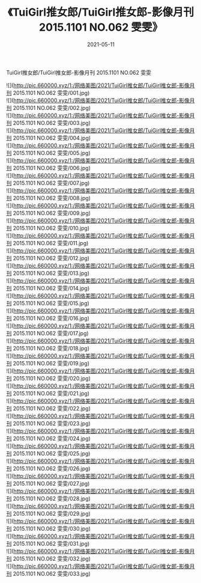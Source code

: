 ﻿---
layout: post
title:  《TuiGirl推女郎/TuiGirl推女郎-影像月刊 2015.1101 NO.062 雯雯》
date:   2021-05-11
img: http://pic.660000.xyz/1:/网络美图/2021/TuiGirl推女郎/TuiGirl推女郎-影像月刊 2015.1101 NO.062 雯雯/000.jpg
categories: [美女, 清纯, 唯美]
---

TuiGirl推女郎/TuiGirl推女郎-影像月刊 2015.1101 NO.062 雯雯

 ![](http://pic.660000.xyz/1:/网络美图/2021/TuiGirl推女郎/TuiGirl推女郎-影像月刊 2015.1101 NO.062 雯雯/001.jpg) <br>![](http://pic.660000.xyz/1:/网络美图/2021/TuiGirl推女郎/TuiGirl推女郎-影像月刊 2015.1101 NO.062 雯雯/002.jpg) <br>![](http://pic.660000.xyz/1:/网络美图/2021/TuiGirl推女郎/TuiGirl推女郎-影像月刊 2015.1101 NO.062 雯雯/003.jpg) <br>![](http://pic.660000.xyz/1:/网络美图/2021/TuiGirl推女郎/TuiGirl推女郎-影像月刊 2015.1101 NO.062 雯雯/004.jpg) <br>![](http://pic.660000.xyz/1:/网络美图/2021/TuiGirl推女郎/TuiGirl推女郎-影像月刊 2015.1101 NO.062 雯雯/005.jpg) <br>![](http://pic.660000.xyz/1:/网络美图/2021/TuiGirl推女郎/TuiGirl推女郎-影像月刊 2015.1101 NO.062 雯雯/006.jpg) <br>![](http://pic.660000.xyz/1:/网络美图/2021/TuiGirl推女郎/TuiGirl推女郎-影像月刊 2015.1101 NO.062 雯雯/007.jpg) <br>![](http://pic.660000.xyz/1:/网络美图/2021/TuiGirl推女郎/TuiGirl推女郎-影像月刊 2015.1101 NO.062 雯雯/008.jpg) <br>![](http://pic.660000.xyz/1:/网络美图/2021/TuiGirl推女郎/TuiGirl推女郎-影像月刊 2015.1101 NO.062 雯雯/009.jpg) <br>![](http://pic.660000.xyz/1:/网络美图/2021/TuiGirl推女郎/TuiGirl推女郎-影像月刊 2015.1101 NO.062 雯雯/010.jpg) <br>![](http://pic.660000.xyz/1:/网络美图/2021/TuiGirl推女郎/TuiGirl推女郎-影像月刊 2015.1101 NO.062 雯雯/011.jpg) <br>![](http://pic.660000.xyz/1:/网络美图/2021/TuiGirl推女郎/TuiGirl推女郎-影像月刊 2015.1101 NO.062 雯雯/012.jpg) <br>![](http://pic.660000.xyz/1:/网络美图/2021/TuiGirl推女郎/TuiGirl推女郎-影像月刊 2015.1101 NO.062 雯雯/013.jpg) <br>![](http://pic.660000.xyz/1:/网络美图/2021/TuiGirl推女郎/TuiGirl推女郎-影像月刊 2015.1101 NO.062 雯雯/014.jpg) <br>![](http://pic.660000.xyz/1:/网络美图/2021/TuiGirl推女郎/TuiGirl推女郎-影像月刊 2015.1101 NO.062 雯雯/015.jpg) <br>![](http://pic.660000.xyz/1:/网络美图/2021/TuiGirl推女郎/TuiGirl推女郎-影像月刊 2015.1101 NO.062 雯雯/016.jpg) <br>![](http://pic.660000.xyz/1:/网络美图/2021/TuiGirl推女郎/TuiGirl推女郎-影像月刊 2015.1101 NO.062 雯雯/017.jpg) <br>![](http://pic.660000.xyz/1:/网络美图/2021/TuiGirl推女郎/TuiGirl推女郎-影像月刊 2015.1101 NO.062 雯雯/018.jpg) <br>![](http://pic.660000.xyz/1:/网络美图/2021/TuiGirl推女郎/TuiGirl推女郎-影像月刊 2015.1101 NO.062 雯雯/019.jpg) <br>![](http://pic.660000.xyz/1:/网络美图/2021/TuiGirl推女郎/TuiGirl推女郎-影像月刊 2015.1101 NO.062 雯雯/020.jpg) <br>![](http://pic.660000.xyz/1:/网络美图/2021/TuiGirl推女郎/TuiGirl推女郎-影像月刊 2015.1101 NO.062 雯雯/021.jpg) <br>![](http://pic.660000.xyz/1:/网络美图/2021/TuiGirl推女郎/TuiGirl推女郎-影像月刊 2015.1101 NO.062 雯雯/022.jpg) <br>![](http://pic.660000.xyz/1:/网络美图/2021/TuiGirl推女郎/TuiGirl推女郎-影像月刊 2015.1101 NO.062 雯雯/023.jpg) <br>![](http://pic.660000.xyz/1:/网络美图/2021/TuiGirl推女郎/TuiGirl推女郎-影像月刊 2015.1101 NO.062 雯雯/024.jpg) <br>![](http://pic.660000.xyz/1:/网络美图/2021/TuiGirl推女郎/TuiGirl推女郎-影像月刊 2015.1101 NO.062 雯雯/025.jpg) <br>![](http://pic.660000.xyz/1:/网络美图/2021/TuiGirl推女郎/TuiGirl推女郎-影像月刊 2015.1101 NO.062 雯雯/026.jpg) <br>![](http://pic.660000.xyz/1:/网络美图/2021/TuiGirl推女郎/TuiGirl推女郎-影像月刊 2015.1101 NO.062 雯雯/027.jpg) <br>![](http://pic.660000.xyz/1:/网络美图/2021/TuiGirl推女郎/TuiGirl推女郎-影像月刊 2015.1101 NO.062 雯雯/028.jpg) <br>![](http://pic.660000.xyz/1:/网络美图/2021/TuiGirl推女郎/TuiGirl推女郎-影像月刊 2015.1101 NO.062 雯雯/029.jpg) <br>![](http://pic.660000.xyz/1:/网络美图/2021/TuiGirl推女郎/TuiGirl推女郎-影像月刊 2015.1101 NO.062 雯雯/030.jpg) <br>![](http://pic.660000.xyz/1:/网络美图/2021/TuiGirl推女郎/TuiGirl推女郎-影像月刊 2015.1101 NO.062 雯雯/031.jpg) <br>![](http://pic.660000.xyz/1:/网络美图/2021/TuiGirl推女郎/TuiGirl推女郎-影像月刊 2015.1101 NO.062 雯雯/032.jpg) <br>![](http://pic.660000.xyz/1:/网络美图/2021/TuiGirl推女郎/TuiGirl推女郎-影像月刊 2015.1101 NO.062 雯雯/033.jpg) <br>